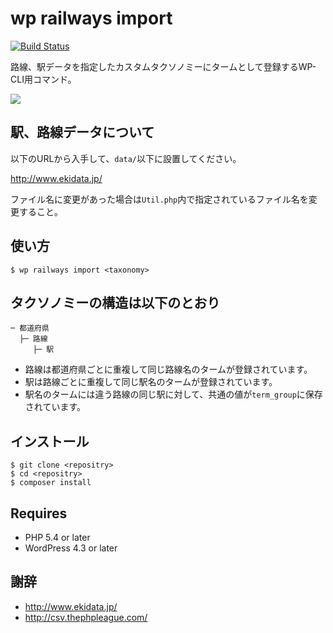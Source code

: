 # wp railways import <taxonomy>

[![Build Status](https://travis-ci.org/miya0001/railways-importer.svg)](https://travis-ci.org/miya0001/railways-importer)

路線、駅データを指定したカスタムタクソノミーにタームとして登録するWP-CLI用コマンド。

![](https://www.evernote.com/l/ABVKkb-IMb5N47aEDIUqAWFhTcv_ee26qaEB/image.png)

## 駅、路線データについて

以下のURLから入手して、`data/`以下に設置してください。

http://www.ekidata.jp/

ファイル名に変更があった場合は`Util.php`内で指定されているファイル名を変更すること。

## 使い方

```
$ wp railways import <taxonomy>
```

## タクソノミーの構造は以下のとおり

```
─ 都道府県
  ├─ 路線
     ├─ 駅
```

* 路線は都道府県ごとに重複して同じ路線名のタームが登録されています。
* 駅は路線ごとに重複して同じ駅名のタームが登録されています。
* 駅名のタームには違う路線の同じ駅に対して、共通の値が`term_group`に保存されています。

## インストール

```
$ git clone <repositry>
$ cd <repositry>
$ composer install
```

## Requires

* PHP 5.4 or later
* WordPress 4.3 or later

## 謝辞

* http://www.ekidata.jp/
* http://csv.thephpleague.com/
